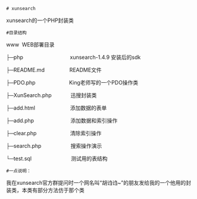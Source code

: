 
    # xunsearch
<p>
    xunsearch的一个PHP封装类
</p>

    #目录结构

<p>
    www&nbsp;&nbsp;WEB部署目录
</p>
<p>
    ├─php&nbsp;&nbsp; &nbsp; &nbsp; &nbsp; &nbsp; &nbsp; &nbsp; &nbsp; &nbsp; &nbsp; &nbsp; &nbsp; &nbsp; &nbsp; &nbsp; &nbsp;xunsearch-1.4.9 安装后的sdk
</p>
<p>
    ├─README.md&nbsp;&nbsp;&nbsp;&nbsp;&nbsp;&nbsp;&nbsp;&nbsp;&nbsp;&nbsp;&nbsp;&nbsp;&nbsp;&nbsp;&nbsp;&nbsp; README文件
</p>
<p>
    ├─PDO.php&nbsp;&nbsp; &nbsp; &nbsp; &nbsp; &nbsp; &nbsp; &nbsp; &nbsp; &nbsp; &nbsp; &nbsp; King老师写的一个PDO操作类
</p>
<p>
    ├─XunSearch.php&nbsp;&nbsp; &nbsp; &nbsp; &nbsp; &nbsp; &nbsp; 迅搜封装类
</p>
<p>
    ├─add.html&nbsp;&nbsp; &nbsp; &nbsp; &nbsp; &nbsp; &nbsp; &nbsp; &nbsp; &nbsp; &nbsp; &nbsp; &nbsp;添加数据的表单
</p>
<p>
    ├─add.php&nbsp;&nbsp; &nbsp; &nbsp; &nbsp; &nbsp; &nbsp; &nbsp;&nbsp;&nbsp;&nbsp;&nbsp;&nbsp;&nbsp;&nbsp;&nbsp;&nbsp;&nbsp;&nbsp;添加数据和索引操作
</p>
<p>
    ├─clear.php&nbsp;&nbsp; &nbsp; &nbsp; &nbsp; &nbsp; &nbsp;&nbsp;&nbsp;&nbsp;&nbsp;&nbsp;&nbsp;&nbsp;&nbsp;&nbsp;&nbsp;&nbsp;清除索引操作
</p>
<p>
    ├─search.php&nbsp;&nbsp; &nbsp; &nbsp; &nbsp; &nbsp; &nbsp; &nbsp; &nbsp; &nbsp; &nbsp;搜索操作演示
</p>
<p>
    └─test.sql&nbsp;&nbsp; &nbsp; &nbsp; &nbsp; &nbsp; &nbsp; &nbsp; &nbsp; &nbsp; &nbsp; &nbsp; &nbsp; &nbsp; 测试用的表结构
</p>

    #一点说明：

<p>
    我在xunsearch官方群提问时一个网名叫“胡诌诌~”的朋友发给我的一个他用的封装类，本类有部分方法仿于那个类
</p>
<p>
    <br/>
</p>
